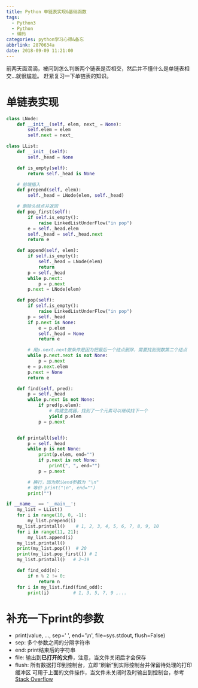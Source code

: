 ```yaml
---
title: Python 单链表实现&基础函数
tags:
  - Python3
  - Python
  - 编码
categories: python学习心得&备忘
abbrlink: 2870634a
date: 2018-09-09 11:21:00
---
```


前两天面滴滴，被问到怎么判断两个链表是否相交，然后并不懂什么是单链表相交...就很尴尬。 赶紧复习一下单链表的知识。

<!--more-->
# 单链表实现

```python
class LNode:
	def __init__(self, elem, next_ = None):
		self.elem = elem
		self.next = next_

class LList:
	def __init__(self):
		self._head = None

	def is_empty(self):
		return self._head is None

	# 前端插入
	def prepend(self, elem):
		self._head = LNode(elem, self._head)

	# 删除头结点并返回
	def pop_first(self):
		if self.is_empty():
			raise LinkedListUnderFlow("in pop")
		e = self._head.elem
		self._head = self._head.next
		return e

	def append(self, elem):
		if self.is_empty():
			self._head = LNode(elem)
			return
		p = self._head
		while p.next:
			p = p.next
		p.next = LNode(elem)

	def pop(self):
		if self.is_empty():
			raise LinkedListUnderFlow("in pop")
		p = self._head
		if p.next is None:
			e = p.elem
			self._head = None
			return e

		# 用p.next.next做条件是因为把最后一个结点删除，需要找到倒数第二个结点
		while p.next.next is not None:
			p = p.next
		e = p.next.elem
		p.next = None
		return e

	def find(self, pred):
		p = self._head
		while p.next is not None:
			if pred(p.elem):
				# 构建生成器，找到了一个元素可以继续找下一个
				yield p.elem
			p = p.next


	def printall(self):
		p = self._head
		while p is not None:
			print(p.elem, end="")
			if p.next is not None:
				print(", ", end="")
			p = p.next

		# 换行，因为默认end参数为 "\n"
		# 等价 print("\n", end="")
		print("")

if __name__ == '__main__':
	my_list = LList()
	for i in range(10, 0, -1):
		my_list.prepend(i)
	my_list.printall()    # 1, 2, 3, 4, 5, 6, 7, 8, 9, 10
	for i in range(11, 21):
		my_list.append(i)
	my_list.printall()
	print(my_list.pop())  # 20
	print(my_list.pop_first()) # 1
	my_list.printall()   # 2~19

	def find_odd(n):
		if n % 2 != 0:
			return n
	for i in my_list.find(find_odd):
		print(i)         # 1, 3, 5, 7, 9 ,...
```

# 补充一下print的参数
- print(value, ..., sep=' ', end='\n', file=sys.stdout, flush=False)
- sep: 多个参数之间的分隔字符串
- end: print结束后的字符串
- file: 输出到**已打开的文件**，注意，当文件关闭后才会保存
- flush: 所有数据打印到控制台，立即“刷新”到实际控制台并保留待处理的打印缓冲区
  可用于上面的文件操作，当文件未关闭时及时输出到控制台，参考[Stack Overflow](https://stackoverflow.com/questions/15608229/what-does-prints-flush-do)